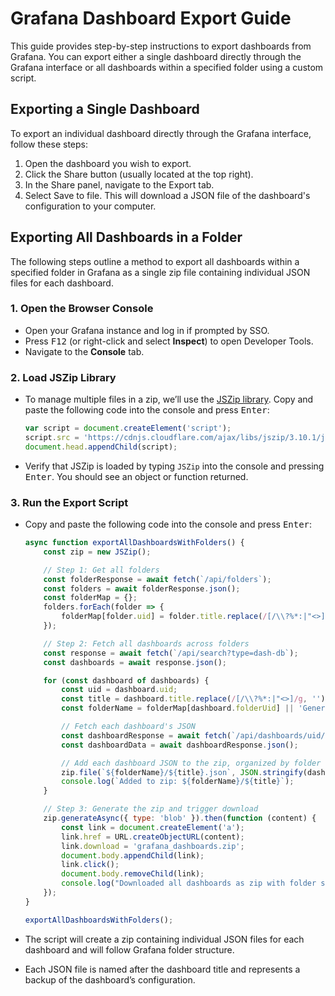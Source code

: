 # Grafana Dashboard Export Guide

This guide provides step-by-step instructions to export dashboards from Grafana. You can export
either a single dashboard directly through the Grafana interface or all dashboards within a
specified folder using a custom script.

## Exporting a Single Dashboard

To export an individual dashboard directly through the Grafana interface, follow these steps:

1. Open the dashboard you wish to export.
2. Click the Share button (usually located at the top right).
3. In the Share panel, navigate to the Export tab.
4. Select Save to file. This will download a JSON file of the dashboard's configuration to your
   computer.

## Exporting All Dashboards in a Folder

The following steps outline a method to export all dashboards within a specified folder in Grafana
as a single zip file containing individual JSON files for each dashboard.

### 1. Open the Browser Console

- Open your Grafana instance and log in if prompted by SSO.
- Press <kbd>F12</kbd> (or right-click and select **Inspect**) to open Developer Tools.
- Navigate to the **Console** tab.

### 2. Load JSZip Library

- To manage multiple files in a zip, we’ll use the [JSZip library](https://stuk.github.io/jszip/).
  Copy and paste the following code into the console and press <kbd>Enter</kbd>:

  ```javascript
  var script = document.createElement('script');
  script.src = 'https://cdnjs.cloudflare.com/ajax/libs/jszip/3.10.1/jszip.min.js';
  document.head.appendChild(script);
  ```

- Verify that JSZip is loaded by typing `JSZip` into the console and pressing <kbd>Enter</kbd>. You
  should
  see an object or function returned.

### 3. Run the Export Script

- Copy and paste the following code into the console and press <kbd>Enter</kbd>:

  ```javascript
  async function exportAllDashboardsWithFolders() {
      const zip = new JSZip();

      // Step 1: Get all folders
      const folderResponse = await fetch(`/api/folders`);
      const folders = await folderResponse.json();
      const folderMap = {};
      folders.forEach(folder => {
          folderMap[folder.uid] = folder.title.replace(/[/\\?%*:|"<>]/g, ''); // Clean up folder names
      });

      // Step 2: Fetch all dashboards across folders
      const response = await fetch(`/api/search?type=dash-db`);
      const dashboards = await response.json();

      for (const dashboard of dashboards) {
          const uid = dashboard.uid;
          const title = dashboard.title.replace(/[/\\?%*:|"<>]/g, ''); // Clean up filename
          const folderName = folderMap[dashboard.folderUid] || 'General';

          // Fetch each dashboard's JSON
          const dashboardResponse = await fetch(`/api/dashboards/uid/${uid}`);
          const dashboardData = await dashboardResponse.json();

          // Add each dashboard JSON to the zip, organized by folder
          zip.file(`${folderName}/${title}.json`, JSON.stringify(dashboardData.dashboard, null, 2));
          console.log(`Added to zip: ${folderName}/${title}`);
      }

      // Step 3: Generate the zip and trigger download
      zip.generateAsync({ type: 'blob' }).then(function (content) {
          const link = document.createElement('a');
          link.href = URL.createObjectURL(content);
          link.download = 'grafana_dashboards.zip';
          document.body.appendChild(link);
          link.click();
          document.body.removeChild(link);
          console.log("Downloaded all dashboards as zip with folder structure.");
      });
  }

  exportAllDashboardsWithFolders();
  ```
- The script will create a zip containing individual JSON files for each dashboard and will follow
  Grafana folder structure.
- Each JSON file is named after the dashboard title and represents a backup of the dashboard’s
  configuration.

